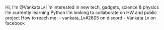 Hi, I’m @VankataLv
I’m interested in new tech, gadgets, science & physics
I’m currently learning Python
I’m looking to collaborate on HW and public project
How to reach me: - vankata_Lv#2605 on discord
                 - Vankata Lv on facebook
